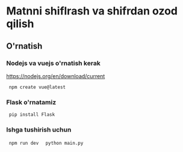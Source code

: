 # Matnni shiflrash va shifrdan ozod qilish

## O'rnatish 
### Nodejs va vuejs o'rnatish kerak 
https://nodejs.org/en/download/current

<code> npm create vue@latest</code>
### Flask o'rnatamiz
<code> pip install Flask </code>

### Ishga tushirish uchun

<code> npm run dev </code>
<code> python main.py </code>
